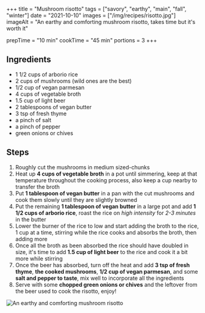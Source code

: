+++
title = "Mushroom risotto"
tags = ["savory", "earthy", "main", "fall", "winter"]
date = "2021-10-10"
images = ["/img/recipes/risotto.jpg"]
imageAlt = "An earthy and comforting mushroom risotto, takes time but it's worth it"

prepTime = "10 min"
cookTime = "45 min"
portions = 3
+++

<div class="recipe-content">
<div class="ingredients">

## Ingredients

- 1 1/2 cups of arborio rice
- 2 cups of mushrooms (wild ones are the best)
- 1/2 cup of vegan parmesan
- 4 cups of vegetable broth
- 1.5 cup of light beer
- 2 tablespoons of vegan butter
- 3 tsp of fresh thyme
- a pinch of salt
- a pinch of pepper
- green onions or chives

</div>
<div class="steps">

## Steps

1. Roughly cut the mushrooms in medium sized-chunks
2. Heat up **4 cups of vegetable broth** in a pot until simmering, keep at that temperature throughout the cooking process, also keep a cup nearby to transfer the broth
3. Put **1 tablespoon of vegan butter** in a pan with the cut mushrooms and cook them slowly until they are slightly browned
4. Put the remaining **1 tablespoon of vegan butter** in a large pot and add **1 1/2 cups of arborio rice**, roast the rice on *high intensity* for *2-3 minutes* in the butter
5. Lower the burner of the rice to low and start adding the broth to the rice, 1 cup at a time, stirring while the rice cooks and absorbs the broth, then adding more
6. Once all the broth as been absorbed the rice should have doubled in size, it's time to add **1.5 cup of light beer** to the rice and cook it a bit more while stirring
7. Once the beer has absorbed, turn off the heat and add **3 tsp of fresh thyme**, **the cooked mushrooms**, **1/2 cup of vegan parmesan**, and some **salt and pepper to taste**, mix well to incorporate all the ingredients
8. Serve with some **chopped green onions or chives** and the leftover from the beer used to cook the risotto, enjoy!

</div>
</div>

![An earthy and comforting mushroom risotto](/img/recipes/risotto.jpg)
